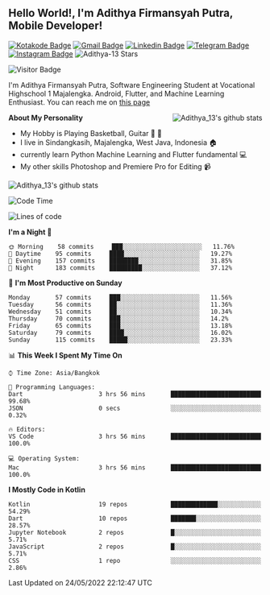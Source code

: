 
## Hello World!, I'm Adithya Firmansyah Putra, Mobile Developer!

[![Kotakode Badge](https://img.shields.io/badge/-Kotakode-green?style=plastic&logo=Kotakode&link=https://kotakode.com/users/527/adithya-13)](https://kotakode.com/users/527/adithya-13)
[![Gmail Badge](https://img.shields.io/badge/-Gmail-white?style=plastic&logo=Gmail&link=mailto:aditputrafirmansyah@gmail.com)](mailto:aditputrafirmansyah@gmail.com)
[![Linkedin Badge](https://img.shields.io/badge/-LinkedIn-blue?style=plastic&logo=Linkedin&link=https://www.linkedin.com/in/aditputrafirmansyah/)](https://www.linkedin.com/in/aditputrafirmansyah/) 
[![Telegram Badge](https://img.shields.io/badge/-Telegram-blue?style=plastic&logo=telegram&link=https://t.me/Adithya_13)](https://t.me/Adithya_13) 
[![Instagram Badge](https://img.shields.io/badge/-Instagram-white?style=plastic&logo=instagram&link=https://www.instagram.com/adithya_firmansyahputra/)](https://www.instagram.com/adithya_firmansyahputra/)
![Adithya-13 Stars](https://img.shields.io/github/stars/Adithya-13?affiliations=OWNER&style=social)

![Visitor Badge](https://visitor-badge.laobi.icu/badge?page_id=Adithya-13.Adithya-13)

I'm Adithya Firmansyah Putra, Software Engineering Student at Vocational Highschool 1 Majalengka. Android, Flutter, and Machine Learning Enthusiast. You can reach me on [this page](https://msha.ke/adithya_13/)

<img align="right" alt="Adithya_13's github stats" src="https://github-readme-stats.vercel.app/api/top-langs/?username=Adithya-13&theme=radical&show_icons=true&hide_border=true&line_height=24"/>

**About My Personality**

- My Hobby is Playing Basketball, Guitar :basketball: :guitar: 
- I live in Sindangkasih, Majalengka, West Java, Indonesia :house:
- currently learn Python Machine Learning and Flutter fundamental :computer:
- My other skills Photoshop and Premiere Pro for Editing :video_camera:

<img alt="Adithya_13's github stats" src="https://github-readme-stats.vercel.app/api?username=Adithya-13&count_private=true&show_icons=true&hide_border=true&include_all_commits=true&line_height=24&theme=radical"/>

<!--START_SECTION:waka-->
![Code Time](http://img.shields.io/badge/Code%20Time-0%20secs-blue)

![Lines of code](https://img.shields.io/badge/From%20Hello%20World%20I%27ve%20Written-1%20Million%20lines%20of%20code-blue)

**I'm a Night 🦉** 

```text
🌞 Morning    58 commits     ███░░░░░░░░░░░░░░░░░░░░░░   11.76% 
🌆 Daytime    95 commits     ████░░░░░░░░░░░░░░░░░░░░░   19.27% 
🌃 Evening    157 commits    ████████░░░░░░░░░░░░░░░░░   31.85% 
🌙 Night      183 commits    █████████░░░░░░░░░░░░░░░░   37.12%

```
📅 **I'm Most Productive on Sunday** 

```text
Monday       57 commits     ███░░░░░░░░░░░░░░░░░░░░░░   11.56% 
Tuesday      56 commits     ██░░░░░░░░░░░░░░░░░░░░░░░   11.36% 
Wednesday    51 commits     ██░░░░░░░░░░░░░░░░░░░░░░░   10.34% 
Thursday     70 commits     ███░░░░░░░░░░░░░░░░░░░░░░   14.2% 
Friday       65 commits     ███░░░░░░░░░░░░░░░░░░░░░░   13.18% 
Saturday     79 commits     ████░░░░░░░░░░░░░░░░░░░░░   16.02% 
Sunday       115 commits    █████░░░░░░░░░░░░░░░░░░░░   23.33%

```


📊 **This Week I Spent My Time On** 

```text
⌚︎ Time Zone: Asia/Bangkok

💬 Programming Languages: 
Dart                     3 hrs 56 mins       █████████████████████████   99.68% 
JSON                     0 secs              ░░░░░░░░░░░░░░░░░░░░░░░░░   0.32%

🔥 Editors: 
VS Code                  3 hrs 56 mins       █████████████████████████   100.0%

💻 Operating System: 
Mac                      3 hrs 56 mins       █████████████████████████   100.0%

```

**I Mostly Code in Kotlin** 

```text
Kotlin                   19 repos            █████████████░░░░░░░░░░░░   54.29% 
Dart                     10 repos            ███████░░░░░░░░░░░░░░░░░░   28.57% 
Jupyter Notebook         2 repos             █░░░░░░░░░░░░░░░░░░░░░░░░   5.71% 
JavaScript               2 repos             █░░░░░░░░░░░░░░░░░░░░░░░░   5.71% 
CSS                      1 repo              ░░░░░░░░░░░░░░░░░░░░░░░░░   2.86%

```



 Last Updated on 24/05/2022 22:12:47 UTC
<!--END_SECTION:waka-->
